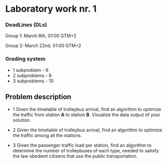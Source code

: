 # Laboratory work nr. 1

### DeadLines (DLs)
Group 1: March 8th, 01:00 GTM+2

Group 2: March 22nd, 01:00 GTM+2

### Grading system
- 1 subproblem  - 6
- 2 subproblems - 8
- 3 subproblems - 10


## Problem description

- 1 Given the timetable of trolleybus arrival, find an algorithm to optimize the traffic from station **A** to station **B**. Visualize the data output of your solution.


- 2 Given the timetable of trolleybus arrival, find an algorithm to optimize the traffic among all the stations.


- 3 Given the passenger traffic load per station, find an algorithm to determine the number of trolleybuses of each type, needed to satisfy the law obedient citizens that use the public transportation.  



